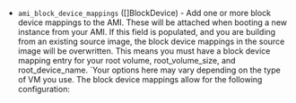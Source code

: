 <!-- Code generated from the comments of the AMIBlockDevices struct in builder/amazon/common/block_device.go; DO NOT EDIT MANUALLY -->

-   `ami_block_device_mappings` ([]BlockDevice) - Add one or
    more block device
    mappings
    to the AMI. These will be attached when booting a new instance from your
    AMI. If this field is populated, and you are building from an existing source image,
    the block device mappings in the source image will be overwritten. This means you
    must have a block device mapping entry for your root volume, root_volume_size,
    and root_device_name. `Your options here may vary depending on the type of VM
    you use. The block device mappings allow for the following configuration:
    